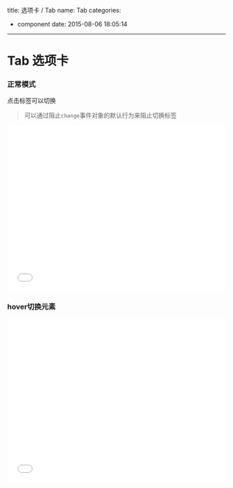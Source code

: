 title: 选项卡 / Tab
name: Tab
categories:
  - component
date: 2015-08-06 18:05:14
---

# Tab 选项卡

### 正常模式

点击标签可以切换

> 可以通过阻止`change`事件对象的默认行为来阻止切换标签

<iframe height='381' scrolling='no' src='//codepen.io/jinzhubaofu/embed/JdxZoN/?height=381&theme-id=17600&default-tab=result' frameborder='no' allowtransparency='true' allowfullscreen='true' style='width: 100%;'>See the Pen <a href='http://codepen.io/jinzhubaofu/pen/JdxZoN/'>JdxZoN</a> by leon (<a href='http://codepen.io/jinzhubaofu'>@jinzhubaofu</a>) on <a href='http://codepen.io'>CodePen</a>.
</iframe>

### hover切换元素

<iframe height='376' scrolling='no' src='//codepen.io/jinzhubaofu/embed/aOXKOp/?height=376&theme-id=17600&default-tab=result' frameborder='no' allowtransparency='true' allowfullscreen='true' style='width: 100%;'>See the Pen <a href='http://codepen.io/jinzhubaofu/pen/aOXKOp/'>aOXKOp</a> by leon (<a href='http://codepen.io/jinzhubaofu'>@jinzhubaofu</a>) on <a href='http://codepen.io'>CodePen</a>.
</iframe>
